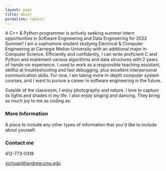 ```yaml
---
layout: page
title: About
permalink: /about/
---
```


A C++ & Python programmer is actively seeking summer intern opportunities in Software Engineering and Data Engineering for 2022 Summer! I am a sophomore student studying Electrical & Computer Engineering at Carnegie Mellon University with an additional major in Computer Science. Efficiently and confidently, I can write proficient C and Python and implement various algorithms and data structures with 2 years of hands-on experience. I used to work as a responsible teaching assistant, skillful at troubleshooting and fast debugging, plus excellent interpersonal communication skills. For now, I am taking more in-depth computer system courses, and I want to pursue a career in software engineering in the future.

Outside of the classroom, I enjoy photography and nature. I love to capture its lights and shades in my life. I also enjoy singing and dancing. They bring as much joy to me as coding as.

### More Information

A place to include any other types of information that you'd like to include about yourself.

### Contact me
412-773-0318

[yichuanl@andrew.cmu.edu](mailto:yichuanl@andrew.cmu.edu)